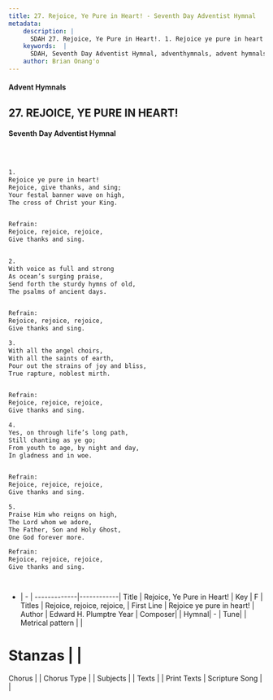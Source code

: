 ```yaml
---
title: 27. Rejoice, Ye Pure in Heart! - Seventh Day Adventist Hymnal
metadata:
    description: |
      SDAH 27. Rejoice, Ye Pure in Heart!. 1. Rejoice ye pure in heart! Rejoice, give thanks, and sing; Your festal banner wave on high, The cross of Christ your King. 
    keywords:  |
      SDAH, Seventh Day Adventist Hymnal, adventhymnals, advent hymnals, Rejoice, Ye Pure in Heart!, Rejoice ye pure in heart! ,Rejoice, rejoice, rejoice,
    author: Brian Onang'o
---
```


#### Advent Hymnals
## 27. REJOICE, YE PURE IN HEART!
#### Seventh Day Adventist Hymnal

```txt



1.
Rejoice ye pure in heart!
Rejoice, give thanks, and sing;
Your festal banner wave on high,
The cross of Christ your King.


Refrain:
Rejoice, rejoice, rejoice,
Give thanks and sing.


2.
With voice as full and strong
As ocean’s surging praise,
Send forth the sturdy hymns of old,
The psalms of ancient days.


Refrain:
Rejoice, rejoice, rejoice,
Give thanks and sing.

3.
With all the angel choirs,
With all the saints of earth,
Pour out the strains of joy and bliss,
True rapture, noblest mirth.


Refrain:
Rejoice, rejoice, rejoice,
Give thanks and sing.

4.
Yes, on through life’s long path,
Still chanting as ye go;
From youth to age, by night and day,
In gladness and in woe.


Refrain:
Rejoice, rejoice, rejoice,
Give thanks and sing.

5.
Praise Him who reigns on high,
The Lord whom we adore,
The Father, Son and Holy Ghost,
One God forever more.

Refrain:
Rejoice, rejoice, rejoice,
Give thanks and sing.




```

- |   -  |
-------------|------------|
Title | Rejoice, Ye Pure in Heart! |
Key | F |
Titles | Rejoice, rejoice, rejoice, |
First Line | Rejoice ye pure in heart! |
Author | Edward H. Plumptre
Year | 
Composer|  |
Hymnal|  - |
Tune|  |
Metrical pattern | |
# Stanzas |  |
Chorus |  |
Chorus Type |  |
Subjects |  |
Texts |  |
Print Texts | 
Scripture Song |  |
  
